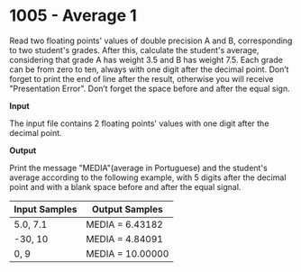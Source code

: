 # 1005 - Average 1

Read two floating points' values of double precision A and B, corresponding to two
student's grades. After this, calculate the student's average, considering that
grade A has weight 3.5 and B has weight 7.5. Each grade can be
from zero to ten, always with one digit after the decimal point. Don’t forget to print
the end of line after the result, otherwise you will receive "Presentation Error".
Don’t forget the space before and after the equal sign.

**Input**

The input file contains 2 floating points' values with one digit after the decimal point.

**Output**

Print the message "MEDIA"(average in Portuguese) and the student's average according
to the following example, with 5 digits after the decimal point and with a blank space
before and after the equal signal.

|Input Samples|  Output Samples  |
|-------------|------------------|
|   5.0, 7.1  | MEDIA = 6.43182  |
|   -30, 10   | MEDIA = 4.84091  |
|     0, 9    | MEDIA = 10.00000 |